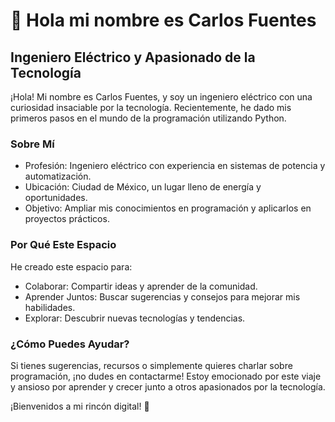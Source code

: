 <div style="background-image: url('https://github.com/carfu85/carfu85/blob/main/Fondo1.png');">

# 👋 Hola mi nombre es Carlos Fuentes
## Ingeniero Eléctrico y Apasionado de la Tecnología
¡Hola! Mi nombre es Carlos Fuentes, y soy un ingeniero eléctrico con una curiosidad insaciable por la tecnología. Recientemente, he dado mis primeros pasos en el mundo de la programación utilizando Python.

### Sobre Mí
- Profesión: Ingeniero eléctrico con experiencia en sistemas de potencia y automatización.
- Ubicación: Ciudad de México, un lugar lleno de energía y oportunidades.
- Objetivo: Ampliar mis conocimientos en programación y aplicarlos en proyectos prácticos.
  
### Por Qué Este Espacio
He creado este espacio para:

- Colaborar: Compartir ideas y aprender de la comunidad.
- Aprender Juntos: Buscar sugerencias y consejos para mejorar mis habilidades.
- Explorar: Descubrir nuevas tecnologías y tendencias.
  
### ¿Cómo Puedes Ayudar?

Si tienes sugerencias, recursos o simplemente quieres charlar sobre programación, ¡no dudes en contactarme! Estoy emocionado por este viaje y ansioso por aprender y crecer junto a otros apasionados por la tecnología.

¡Bienvenidos a mi rincón digital! 🚀

</div>

<!--
**carfu85/carfu85** is a ✨ _special_ ✨ repository because its `README.md` (this file) appears on your GitHub profile.

Here are some ideas to get you started:

- 🔭 I’m currently working on ...
- 🌱 I’m currently learning ...
- 👯 I’m looking to collaborate on ...
- 🤔 I’m looking for help with ...
- 💬 Ask me about ...
- 📫 How to reach me: ...
- 😄 Pronouns: ...
- ⚡ Fun fact: ...
-->
